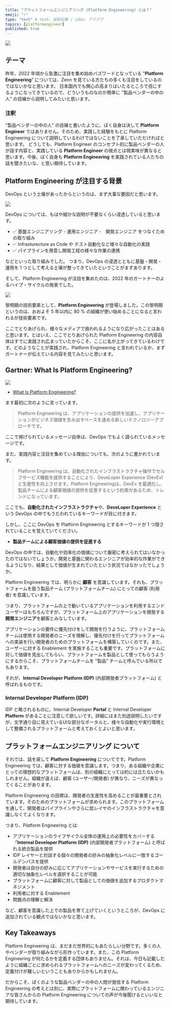 ```yaml
---
title: "プラットフォームエンジニアリング (Platform Engineering) とは？"
emoji: "⚡"
type: "tech" # tech: 技術記事 / idea: アイデア
topics: [platformengineer]
published: true
---
```

![](https://storage.googleapis.com/zenn-user-upload/10dc59576b4e-20230209.png)

## テーマ

昨年、2022 年頃から急激に注目を集め始めバズワードとなっている "**Platform Engineering**" については、Zenn を見ている方たちの多くも注目をしているのではないかなと思います。
日本国内でも関心の高まりはいたるところで目にするようになってきているので、どういうものなのか簡単に "製品ベンダーの中の人" の目線から説明してみたいと思います。

### 注釈

"製品ベンダーの中の人" の目線と書いたように、ぼく自身は決して **Platform Engineer** ではありません。そのため、実践した経験をもとに Platform Engineering について説明しているわけではないことを了承していただければと思います。
どうしても、Platform Engineer のコンセプト的に製品ベンダーの人が話す内容と、実践している **Platform Engineer** の視点とは現実味が異なると思います。今後、ぼく自身も **Platform Engineering** を実践されている人たちの話を聞きたいな、と思い期待しています。

## Platform Engineering が注目する背景

DevOps という土壌があったからというのは、まず大事な要因だと思います。

![](https://storage.googleapis.com/zenn-user-upload/06df5c310612-20230209.png)

DevOps については、もはや細かな説明が不要なくらい浸透していると思います。

- ✅ 基盤エンジニアリング - 運用エンジニア -　開発エンジニア をつなぐための取り組み
- ✅ Infrasturecture as Code や テスト自動化など様々な自動化の実践
- ✅ パイプラインを用意し開発工程の様々な作業の連携

などといった取り組みでした。
つまり、DevOps の浸透とともに基盤・開発・運用を 1 つとして考える土壌が整ってきていたということがまずあります。

そして、Platform Engineering が注目を集めたのは、2022 年のガートナーのよるハイプ・サイクルの発表でした。

![](https://storage.googleapis.com/zenn-user-upload/fd91cc3d858d-20230209.png)

黎明期の技術要素として、**Platform Engineering** が登場しました。この黎明期というのは、おおよそ 5 年以内に 80 % の組織が使い始めることになると言われるが技術要素です。

ここでとりあげられ、様々なメディアで扱われるようになり広がったことはあると思います。とはいえ、ここでとりあげられた Platform Engineering の内容自体はすでに実践され広まっていたからこそ、ここに名が上がってきているわけです。どのようなことが実践され、Platform Engineering と言われているか、まずガートナーが伝えている内容を見てみたいと思います。

## Gartner: What Is Platform Engineering?

![](https://storage.googleapis.com/zenn-user-upload/3aabe37a9f9a-20230209.png)

- [What Is Platform Engineering?](https://www.gartner.com/en/articles/what-is-platform-engineering)

ます最初に次のように言っています。

> Platform Engineering は、アプリケーションの提供を加速し、アプリケーションがビジネス価値を生み出すペースを速める新しいテクノロジーアプローチです。

ここで掲げられているメッセージ自体は、DevOps でもよく語られているメッセージです。

また、実践内容と注目を集めている理由についても、次のように書かれています。

> Platform Engineering は、自動化されたインフラストラクチャ操作でセルフサービス機能を提供することにより、DeveLoper Experience (DevEx) と生産性を向上させます。Platform Engineeringは、DevEx を最適化し、製品チームによる顧客価値の提供を促進するという約束があるため、トレンドになっています。

ここでも、**自動化されたインフラストラクチャ**や、**DeveLoper Experience** という DevOps の中でもうたわれているキーワードが目に付きます。

しかし、ここに DevOps を Platform Engineering とするキーワードが 1 つ隠されていることを覚えていてください。

- **製品チームによる顧客価値の提供を促進する**

DevOps の中では、自動化や効率化の価値について厳密に考えられてはいなかったのではないでしょうか。開発と基盤に関わるエンジニアが効率的な作業ができるようになり、結果として価値が生まれていたという状況ではなかったでしょうか。

Platform Engineering では、明らかに **顧客** を意識しています。それも、プラットフォームを扱う製品チーム (プラットフォームチーム) にとっての顧客 (利用者) を意識しています。

つまり、プラットフォームの上で動いているアプリケーションを利用するエンドユーザーはもちろんですが、プラットフォーム上のアプリケーションを開発する**開発エンジニア**を顧客とみなしています。

アプリケーションの要件に優先付けをして開発を行うように、プラットフォームチームは使用する開発者のニーズを理解し、優先付けを行ってプラットフォームへの実装を行い開発者のためのプラットフォームを構築していくのです。また、ユーザーに対する Enablement を実施することも重要です。プラットフォームに対して価値を見出してもらい、プラットフォームを製品として使ってもらうようにするからこそ、プラットフォームチームを "製品" チームと呼んでいる所以でもあります。

それが、**Internal Developer Platform (IDP)** (内部開発者プラットフォーム) と呼ばれるものです。

### Internal Developer Platform (IDP)

IDP と略されるものに、Internal Developer **Portal** と Internal Developer **Platform** があることに注意して欲しいです。詳細にはまた別途説明したいですが、文字通り目に見えているUIな部分なポータルと、様々な自動化や実行環境として整備されるプラットフォームと考えておくとよいと思います。

## プラットフォームエンジニアリング について

それでは、話を戻して **Platform Engineering** についてです。Platform Engineering では、顧客に対する価値を意識します。つまり、ある組織や企業にとっての理想的なプラットフォームは、別の組織にとっては約には立たないかもしれません。組織が違えば、顧客 (ユーザー/開発者) が異なり、ニーズが異なってくることがあります。

Platform Engineering の目標は、開発者の生産性を高めることが最重要とされています。そのためのプラットフォームが求められます。このプラットフォームを通して、開発者はパイプラインやさらに低レイヤのインフラストラクチャを意識しなくてよくなります。

つまり、Platform Engineering とは:

- アプリケーションのライフサイクル全体の運用上の必要性をカバーする「**Internal Developer Platform (IDP)** (内部開発者プラットフォーム) と呼ばれる統合製品を提供
- IDP レイヤーと対話する個々の開発者の好みの抽象化レベルに一致するゴールデンパスを提供
- 開発者は自分の好みに応じてアプリケーションやサービスを実行するための適切な抽象化レベルを選択することが可能
- プラットフォームに顧客に対して製品としての価値を追加するプロダクトマネジメント
- 利用者に対する Enablement
- 問題点の理解と解決

など、顧客を意識した上での製品を育て上げていくというところが、DevOps に追加されている観点ではないかなと思います。

## Key Takeaways

Platform Engineering は、まだまだ世界的にもあたらしい分野です。多くの人やベンダーが取り組みながら形作っています。また、この Platform Engineering が何たるかを定義する団体もありません。それは、今日も記載したように組織ごとに求められるプラットフォームへのニーズが変わってくるため、定義付けが難しいということもありからかもしれません。

だからこそ、ぼくのような製品ベンダーの中の人間が発信する Platform Engineering の考えとは別に、実際にプラットフォームに関わっているエンジニアな皆さんからの Platform Engineering についての声が今後聞けるといいなと期待しています。